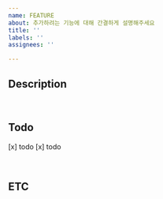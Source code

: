 ```yaml
---
name: FEATURE
about: 추가하려는 기능에 대해 간결하게 설명해주세요
title: ''
labels: ''
assignees: ''

---
```


## Description

<br>

## Todo
[x] todo
[x] todo

<br>

## ETC

<br>
